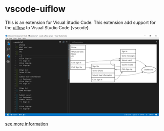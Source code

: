 # vscode-uiflow
This is an extension for Visual Studio Code.
This extension add support for the [uiflow](https://github.com/hirokidaichi/uiflow) to Visual Studio Code (vscode).

![preview](./client/img/preview.png)

[see more information](./client/README.md)

